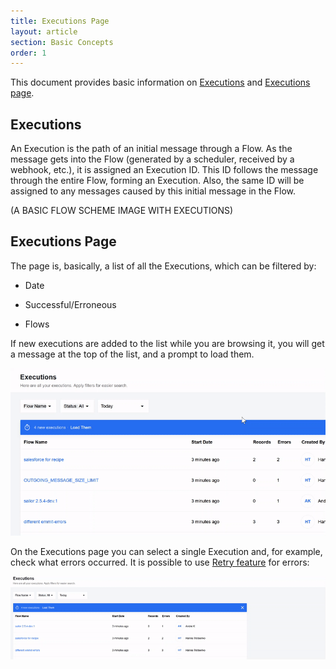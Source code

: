 ```yaml
---
title: Executions Page
layout: article
section: Basic Concepts
order: 1
---
```


This document provides basic information on [Executions](#executions) and [Executions page](#executions-page).

## Executions
An Execution is the path of an initial message through a Flow. As the message gets into the Flow (generated by a scheduler, received by a webhook, etc.), it is assigned an Execution ID. This ID follows the message through the entire Flow, forming an Execution. Also, the same ID will be assigned to any messages caused by this initial message in the Flow.  

(A BASIC FLOW SCHEME IMAGE WITH EXECUTIONS)


## Executions Page
The page is, basically, a list of all the Executions, which can be filtered by:

- Date

- Successful/Erroneous

- Flows  

If new executions are added to the list while you are browsing it, you will get a message at the top of the list, and a prompt to load them.

![Executions page filters](/assets/img/getting-started/exec-page/exec.gif)

On the Executions page you can select a single Execution and, for example, check what errors occurred. It is possible to use [Retry feature](/guides/error-retry.html) for errors:

![Executions error retry](/assets/img/getting-started/exec-page/exec-retry.gif)
